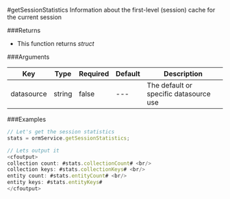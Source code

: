 #getSessionStatistics
Information about the first-level (session) cache for the current session

###Returns

* This function returns *struct*


###Arguments

| Key | Type | Required | Default | Description |
| --- | --- | --- | --- | --- |
| datasource | string | false | --- | The default or specific datasource use |

###Examples

```javascript
// Let's get the session statistics
stats = ormService.getSessionStatistics;

// Lets output it
<cfoutput>
collection count: #stats.collectionCount# <br/>
collection keys: #stats.collectionKeys# <br/>
entity count: #stats.entityCount# <br/>
entity keys: #stats.entityKeys#
</cfoutput>
```

